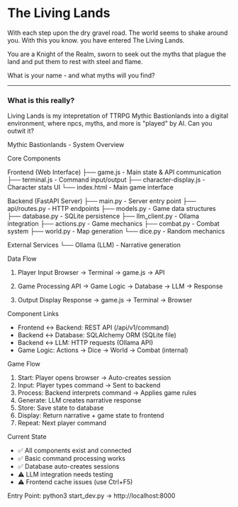 # The Living Lands
With each step upon the dry gravel road. The world seems to shake around you. With this you know. you have entered The Living Lands.

You are a Knight of the Realm, sworn to seek out the myths that plague the land and put them to rest with steel and flame.

What is your name - and what myths will you find?

---
### What is this really?

Living Lands is my intepretation of TTRPG Mythic Bastionlands into a digital environment, where npcs, myths, and more is "played" by AI. Can you outwit it? 


Mythic Bastionlands - System Overview

  Core Components

  Frontend (Web Interface)
  ├── game.js - Main state & API communication
  ├── terminal.js - Command input/output
  ├── character-display.js - Character stats UI
  └── index.html - Main game interface

  Backend (FastAPI Server)
  ├── main.py - Server entry point
  ├── api/routes.py - HTTP endpoints
  ├── models.py - Game data structures
  ├── database.py - SQLite persistence
  ├── llm_client.py - Ollama integration
  ├── actions.py - Game mechanics
  ├── combat.py - Combat system
  ├── world.py - Map generation
  └── dice.py - Random mechanics

  External Services
  └── Ollama (LLM) - Narrative generation

  Data Flow

  1. Player Input
     Browser → Terminal → game.js → API

  2. Game Processing
     API → Game Logic → Database → LLM → Response

  3. Output Display
     Response → game.js → Terminal → Browser

  Component Links

  - Frontend ↔ Backend: REST API (/api/v1/command)
  - Backend ↔ Database: SQLAlchemy ORM (SQLite file)
  - Backend ↔ LLM: HTTP requests (Ollama API)
  - Game Logic: Actions → Dice → World → Combat (internal)

  Game Flow

  1. Start: Player opens browser → Auto-creates session
  2. Input: Player types command → Sent to backend
  3. Process: Backend interprets command → Applies game rules
  4. Generate: LLM creates narrative response
  5. Store: Save state to database
  6. Display: Return narrative + game state to frontend
  7. Repeat: Next player command

  Current State

  - ✅ All components exist and connected
  - ✅ Basic command processing works
  - ✅ Database auto-creates sessions
  - ⚠️ LLM integration needs testing
  - ⚠️ Frontend cache issues (use Ctrl+F5)

  Entry Point: python3 start_dev.py → http://localhost:8000
